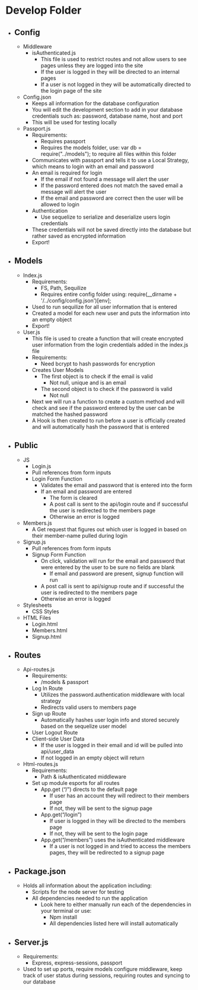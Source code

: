 # Develop Folder

* ## Config

    * Middleware
        * isAuthenticated.js
            * This file is used to restrict routes and not allow users to see pages unless they are logged into the site
            * If the user is logged in they will be directed to an internal pages
            * If a user is not logged in they will be automatically directed to the login page of the site
    * Config.json
        * Keeps all information for the database configuration
        * You will edit the development section to add in your database credentials such as: password, database name, host and port
        * This will be used for testing locally
    * Passport.js
        * Requirements:
           * Requires passport
            * Requires the models folder, use: var db = require("../models"); to require all files within this folder
        * Communicates with passport and tells it to use a Local Strategy, which means to login with an email and password
        * An email is required for login 
            * If the email if not found a message will alert the user
            * If the password entered does not match the saved email a message will alert the user
            * If the email and password are correct then the user will be allowed to login
        * Authentication
            * Use sequelize to serialize and deserialize users login credentials
        * These credentials will not be saved directly into the database but rather saved as encrypted information
        * Export!

*  ## Models
    * Index.js
        * Requirements:
            * FS, Path, Sequilize
            * Requires entire config folder using: require(__dirname + '/../config/config.json')[env];
        * Used to run sequilize for all user information that is entered
        * Created a model for each new user and puts the information into an empty object
        * Export!
    * User.js
        * This file is used to create a function that will create encrypted user information from the login credentials added in the index.js file
        * Requirements:
            * Need bcrypt to hash passwords for encryption
        * Creates User Models
            * The first object is to check if the email is valid
                * Not null, unique and is an email
            * The second object is to check if the password is valid
                * Not null
        * Next we will run a function to create a custom method and will check and see if the password entered by the user can be  matched the hashed password
        * A Hook is then created to run before a user is officially created and will automatically hash the password that is entered

* ## Public
    * JS
        * Login.js
        * Pull references from form inputs
        * Login Form Function
            * Validates the email and password that is entered into the form
            * If an email and password are entered
                * The form is cleared
                * A post call is sent to the api/login route and if successful the user is redirected to the members page
                * Otherwise an error is logged
    * Members.js
        * A Get request that figures out which user is logged in based on their member-name pulled during login
    * Signup.js
        * Pull references from form inputs
        * Signup Form Function
            * On click, validation will run for the email and password that were entered by the user to be sure no fields are blank
                * If email and password are present, signup function will run
            * A post call is sent to api/signup route and if successful the user is redirected to the members page
            * Otherwise an error is logged
    *  Stylesheets
        * CSS Styles
    * HTML Files
        * Login.html
        * Members.html
        * Signup.html

* ## Routes
    * Api-routes.js
        * Requirements: 
            * /models & passport
        * Log In Route
            * Utilizes the password.authentication middleware with local strategy
            * Redirects valid users to members page
        * Sign up Route
            * Automatically hashes user login info and stored securely based on the sequelize user model
        * User Logout Route
        * Client-side User Data
            * If the user is logged in their email and id will be pulled into api/user_data
            * If not logged in an empty object will return
    * Html-routes.js
        * Requirements:
            * Path & isAuthenticated middleware
        * Set up module esports for all routes
            * App.get (“/”) directs to the default page
                * If user has an account they will redirect to their members page
                * If not, they will be sent to the signup page
            * App.get(“/login”)
                * If user is logged in they will be directed to the members page
                * If not, they will be sent to the login page
            * App.get(“/members”) uses the isAuthenticated middleware
                * If a user is not logged in and tried to access the members pages, they will be redirected to  a signup page
	
* ## Package.json
    * Holds all information about the application including:
        * Scripts for the node server for testing
        * All dependencies needed to run the application
            * Look here to either manually run each of the dependencies in your terminal or use:
                * Npm install
                * All dependencies listed here will install automatically

* ## Server.js
    * Requirements:
        * Express, express-sessions, passport
    * Used to set up ports, require models configure middleware, keep track of user status during sessions, requiring routes and syncing to our database

